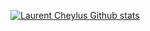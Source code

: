<!--
**lcheylus/lcheylus** is a ✨ _special_ ✨ repository because its `README.md` (this file) appears on your GitHub profile.

Here are some ideas to get you started:

- 🔭 I’m currently working on ...
- 🌱 I’m currently learning ...
- 👯 I’m looking to collaborate on ...
- 🤔 I’m looking for help with ...
- 💬 Ask me about ...
- 📫 How to reach me: ...
- 😄 Pronouns: ...
- ⚡ Fun fact: ...
-->

[![Laurent Cheylus Github stats](https://github-readme-stats.vercel.app/api?username=lcheylus&show_icons=true&include_all_commits=false)](https://github.com/anuraghazra/github-readme-stats)
